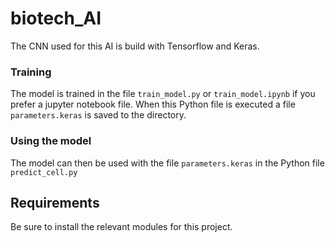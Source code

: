 # biotech_AI

The CNN used for this AI is build with Tensorflow and Keras.

### Training

The model is trained in the file `train_model.py` or `train_model.ipynb` if you prefer a jupyter notebook file. When this Python file is executed a file `parameters.keras` is saved to the directory.

### Using the model

The model can then be used with the file `parameters.keras` in the Python file `predict_cell.py`


## Requirements
Be sure to install the relevant modules for this project.
